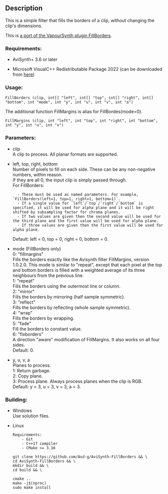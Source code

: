 ## Description

This is a simple filter that fills the borders of a clip, without changing the clip's dimensions.

This is [a port of the VapourSynth plugin FillBorders](https://github.com/dubhater/vapoursynth-fillborders).

### Requirements:

- AviSynth+ 3.6 or later

- Microsoft VisualC++ Redistributable Package 2022 (can be downloaded from [here](https://github.com/abbodi1406/vcredist/releases))

### Usage:

```
FillBorders (clip, int[] "left", int[] "top", int[] "right", int[] "bottom", int "mode", int "y", int "u", int "v", int "a")
```

The additional function FillMargins is alias for FillBordes(mode=0).

```
FillMargins (clip, int "left", int "top", int "right", int "bottom", int "y", int "u", int "v")
```

### Parameters:

- clip\
    A clip to process. All planar formats are supported.

- left, top, right, bottom\
    Number of pixels to fill on each side. These can be any non-negative numbers, within reason.\
    If they are all 0, the input clip is simply passed through.\
    For FillBorders:

        - These must be used as named parameters. For example, `FillBorders(left=1, top=1, right=1, bottom=1)`.
        - If a single value for `left`/`top`/`right`/`bottom` is specified, it will be used for alpha plane and it will be right shifted by subsampling factor for chroma planes.
        - If two values are given then the second value will be used for the third plane and the first value will be used for alpha plane.
        - If three values are given then the first value will be used for alpha plane.

    Default: left = 0, top = 0, right = 0, bottom = 0.

- mode (FillBorders only)\
    0: "fillmargins"\
        Fills the borders exactly like the Avisynth filter FillMargins, version 1.0.2.0. This mode is similar to "repeat", except that each pixel at the top and bottom borders is filled with a weighted average of its three neighbours from the previous line.\
    1: "repeat"\
        Fills the borders using the outermost line or column.\
    2: "mirror"\
        Fills the borders by mirroring (half sample symmetric).\
    3: "reflect"\
        Fills the borders by reflecting (whole sample symmetric).\
    4: "wrap"\
        Fills the borders by wrapping.\
    5: "fade"\
        Fill the borders to constant value.\
    6: "fixborders"\
        A direction "aware" modification of FillMargins. It also works on all four sides.\
    Default: 0.

- y, u, v, a\
    Planes to process.\
    1: Return garbage.\
    2: Copy plane.\
    3: Process plane. Always process planes when the clip is RGB.\
    Default: y = 3, u = 3, v = 3, a = 3.

### Building:

- Windows\
    Use solution files.

- Linux
    ```
    Requirements:
        - Git
        - C++17 compiler
        - CMake >= 3.16
    ```
    ```
    git clone https://github.com/Asd-g/AviSynth-FillBorders && \
    cd AviSynth-FillBorders && \
    mkdir build && \
    cd build && \

    cmake ..
    make -j$(nproc)
    sudo make install
    ```
